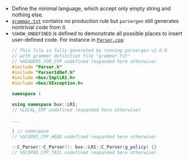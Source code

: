 - Define the minimal language, which accept only empty string and nothing else.
- [`grammar.txt`](./grammar.txt) contains no production rule but `parsergen` still generates nontrivial code from it.
- `%SHOW_UNDEFINED` is defined to demonstrate all possible places to insert user-defined code. For instance in [`Parser.cpp`](./Parser.cpp):
  ```c++
  // This file is fully generated by running parsergen v1.6.0
  // with grammer definition file "grammar.txt"
  // %HEADERS_FOR_CPP undefined (expanded here otherwise)
  #include "Parser.h"
  #include "ParserIdDef.h"
  #include <bux/ImplLR1.h>
  #include <bux/XException.h>

  namespace {

  using namespace bux::LR1;
  // %LOCAL_CPP undefined (expanded here otherwise)

  ...

  } // namespace
  // %SCOPED_CPP_HEAD undefined (expanded here otherwise)

  ::C_Parser::C_Parser(): bux::LR1::C_Parser(g_policy) {}
  // %SCOPED_CPP_TAIL undefined (expanded here otherwise)
  ```  
